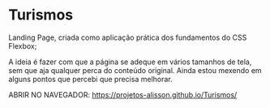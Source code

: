# Turismos
Landing Page, criada como aplicação prática dos fundamentos do CSS Flexbox;

A ideia é fazer com que a página se adeque em vários tamanhos de tela, sem que
aja qualquer perca do conteúdo original. Ainda estou mexendo em alguns pontos que percebi que precisa melhorar.

ABRIR NO NAVEGADOR: https://projetos-alisson.github.io/Turismos/
